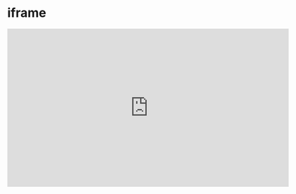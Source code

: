 # iframe

<iframe src="https://acacademichealth-my.sharepoint.com/personal/mike_stack_ahpcare_com/_layouts/15/embed.aspx?UniqueId=cacde2bd-1203-40f9-a888-aebf58bcddd2&embed=%7B%22ust%22%3Atrue%2C%22hv%22%3A%22CopyEmbedCode%22%7D&referrer=StreamWebApp&referrerScenario=EmbedDialog.Create" width="640" height="360" frameborder="0" scrolling="no" allowfullscreen title="High-Level Review of Care 26 and Workflows-20220912_090234-Meeting Recording.mp4"></iframe>
